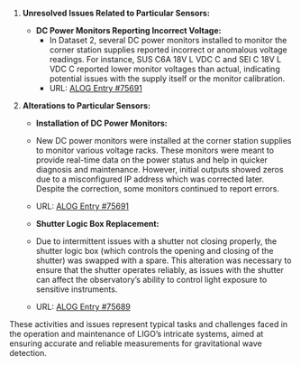 1. **Unresolved Issues Related to Particular Sensors:**
   - **DC Power Monitors Reporting Incorrect Voltage:**
     - In Dataset 2, several DC power monitors installed to monitor the corner station supplies reported incorrect or anomalous voltage readings. For instance, SUS C6A 18V L VDC C and SEI C 18V L VDC C reported lower monitor voltages than actual, indicating potential issues with the supply itself or the monitor calibration. 
     - URL: [ALOG Entry #75691](https://alog.ligo-la.caltech.edu/aLOG/index.php?callRep=75691)

2. **Alterations to Particular Sensors:**
    - **Installation of DC Power Monitors:**
     - New DC power monitors were installed at the corner station supplies to monitor various voltage racks. These monitors were meant to provide real-time data on the power status and help in quicker diagnosis and maintenance. However, initial outputs showed zeros due to a misconfigured IP address which was corrected later. Despite the correction, some monitors continued to report errors.
     - URL: [ALOG Entry #75691](https://alog.ligo-la.caltech.edu/aLOG/index.php?callRep=75691)

    - **Shutter Logic Box Replacement:**
     - Due to intermittent issues with a shutter not closing properly, the shutter logic box (which controls the opening and closing of the shutter) was swapped with a spare. This alteration was necessary to ensure that the shutter operates reliably, as issues with the shutter can affect the observatory’s ability to control light exposure to sensitive instruments.
     - URL: [ALOG Entry #75689](https://alog.ligo-la.caltech.edu/aLOG/index.php?callRep=75689)

These activities and issues represent typical tasks and challenges faced in the operation and maintenance of LIGO’s intricate systems, aimed at ensuring accurate and reliable measurements for gravitational wave detection.